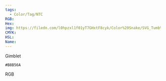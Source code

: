 ```yaml
---
tags:
  - Color/Tag/NTC
RGB:
Hex:
img: https://filedn.com/l0hpzxl1f01yT7GHxtF8cyk/Color%20Snake/SVG_Tumb%20Mass%20No%20Name/B8B56A.svg
CMYK:
HSL:
Name:
---
```

Gimblet
```palette
#B8B56A
```
RGB
